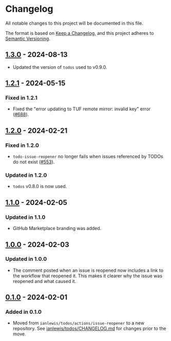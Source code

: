 # Changelog

All notable changes to this project will be documented in this file.

The format is based on [Keep a Changelog](https://keepachangelog.com/en/1.0.0/),
and this project adheres to [Semantic Versioning](https://semver.org/spec/v2.0.0.html).

## [1.3.0] - 2024-08-13

- Updated the version of `todos` used to v0.9.0.

## [1.2.1] - 2024-05-15

### Fixed in 1.2.1

- Fixed the "error updating to TUF remote mirror: invalid key" error
  ([#688](https://github.com/ianlewis/todo-issue-reopener/issues/688)).

## [1.2.0] - 2024-02-21

### Fixed in 1.2.0

- `todo-issue-reopener` no longer fails when issues referenced by TODOs do not
  exist ([#553](https://github.com/ianlewis/todo-issue-reopener/issues/553)).

### Updated in 1.2.0

- `todos` v0.8.0 is now used.

## [1.1.0] - 2024-02-05

### Updated in 1.1.0

- GitHub Marketplace branding was added.

## [1.0.0] - 2024-02-03

### Updated in 1.0.0

- The comment posted when an issue is reopened now includes a link to the
  workflow that reopened it. This makes it clearer why the issue was reopened
  and what caused it.

## [0.1.0] - 2024-02-01

### Added in 0.1.0

- Moved from `ianlewis/todos/actions/issue-reopener` to a new repository. See
  [ianlewis/todos/CHANGELOG.md](https://github.com/ianlewis/todos/blob/main/CHANGELOG.md)
  for changes prior to the move.

[0.1.0]: https://github.com/ianlewis/todo-issue-reopener/releases/tag/v0.1.0
[1.0.0]: https://github.com/ianlewis/todo-issue-reopener/releases/tag/v1.0.0
[1.1.0]: https://github.com/ianlewis/todo-issue-reopener/releases/tag/v1.1.0
[1.2.0]: https://github.com/ianlewis/todo-issue-reopener/releases/tag/v1.2.0
[1.2.1]: https://github.com/ianlewis/todo-issue-reopener/releases/tag/v1.2.1
[1.3.0]: https://github.com/ianlewis/todo-issue-reopener/releases/tag/v1.3.0
